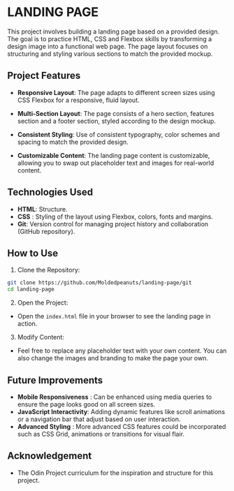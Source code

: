 # LANDING PAGE
This project involves building a landing page based on a provided design. The goal is to practice HTML, CSS and Flexbox skills by transforming a design image into a functional web page. The page layout focuses on structuring and styling various sections to match the provided mockup.

## Project Features

- **Responsive Layout**: The page adapts to different screen sizes using CSS Flexbox for a responsive, fluid layout.

- **Multi-Section Layout**: The page consists of a hero section, features section and a footer section, styled according to the design mockup.

- **Consistent Styling**: Use of consistent typography, color schemes and spacing to match the provided design.

- **Customizable Content**: The landing page content is customizable, allowing you to swap out placeholder text and images for real-world content.


## Technologies Used

- **HTML**: Structure.
- **CSS** : Styling of the layout using Flexbox, colors, fonts and margins.
- **Git**: Version control for managing project history and collaboration (GitHub repository).


## How to Use

1. Clone the Repository:
```bash
git clone https://github.com/Moldedpeanuts/landing-page/git
cd landing-page
```

2. Open the Project:
- Open the `index.html` file in your browser to see the landing page in action.

3. Modify Content:
- Feel free to replace any placeholder text with your own content. You can also change the images and branding to make the page your own.


## Future Improvements

- **Mobile Responsiveness** : Can be enhanced using media queries to ensure the page looks good on all screen sizes.
- **JavaScript Interactivity**: Adding dynamic features like scroll animations or a navigation bar that adjust based on user interaction.
- **Advanced Styling** : More advanced CSS features could be incorporated such as CSS Grid, animations or transitions for visual flair.


## Acknowledgement

- The Odin Project curriculum for the inspiration and structure for this project.




